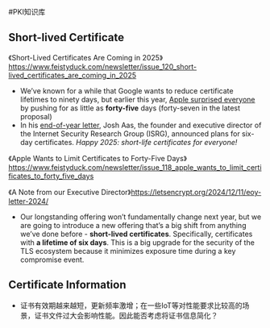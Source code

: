 #PKI知识库

## Short-lived Certificate

《Short-Lived Certificates Are Coming in 2025》https://www.feistyduck.com/newsletter/issue_120_short-lived_certificates_are_coming_in_2025

- We’ve known for a while that Google wants to reduce certificate lifetimes to ninety days, but earlier this year, [Apple surprised everyone](https://www.feistyduck.com/newsletter/issue_118_apple_wants_to_limit_certificates_to_forty_five_days) by pushing for as little as **forty-five** days (forty-seven in the latest proposal)
- In his [end-of-year letter](https://letsencrypt.org/2024/12/11/eoy-letter-2024/), Josh Aas, the founder and executive director of the Internet Security Research Group (ISRG), announced plans for six-day certificates. *Happy 2025: short-life certificates for everyone!*

《Apple Wants to Limit Certificates to Forty-Five Days》https://www.feistyduck.com/newsletter/issue_118_apple_wants_to_limit_certificates_to_forty_five_days

《A Note from our Executive Director》https://letsencrypt.org/2024/12/11/eoy-letter-2024/

- Our longstanding offering won’t fundamentally change next year, but we are going to introduce a new offering that’s a big shift from anything we’ve done before - **short-lived certificates**. Specifically, certificates with **a lifetime of six days**. This is a big upgrade for the security of the TLS ecosystem because it minimizes exposure time during a key compromise event.



## Certificate Information

- 证书有效期越来越短，更新频率激增；在一些IoT等对性能要求比较高的场景，证书文件过大会影响性能。因此能否考虑将证书信息简化？